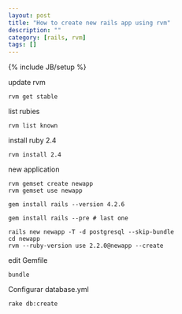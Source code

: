 ```yaml
---
layout: post
title: "How to create new rails app using rvm"
description: ""
category: [rails, rvm]
tags: []
---
```

{% include JB/setup %}

update rvm

    rvm get stable

list rubies

    rvm list known

install ruby 2.4

    rvm install 2.4

new application

    rvm gemset create newapp
    rvm gemset use newapp

    gem install rails --version 4.2.6

    gem install rails --pre # last one

    rails new newapp -T -d postgresql --skip-bundle
    cd newapp
    rvm --ruby-version use 2.2.0@newapp --create

edit Gemfile

    bundle

Configurar database.yml

    rake db:create

